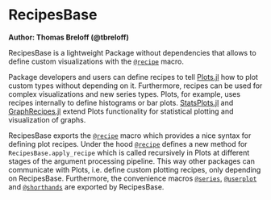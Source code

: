 # RecipesBase

**Author: Thomas Breloff (@tbreloff)**

RecipesBase is a lightweight Package without dependencies that allows to define custom visualizations with the [`@recipe`](@ref) macro.

Package developers and users can define recipes to tell [Plots.jl](https://github.com/JuliaPlots/Plots.jl) how to plot custom types without depending on it.
Furthermore, recipes can be used for complex visualizations and new series types.
Plots, for example, uses recipes internally to define histograms or bar plots.
[StatsPlots.jl](https://github.com/JuliaPlots/Plots.jl/tree/v2/StatsPlots) and [GraphRecipes.jl](https://github.com/JuliaPlots/Plots.jl/tree/v2/GraphRecipes) extend Plots functionality for statistical plotting and visualization of graphs.

RecipesBase exports the [`@recipe`](@ref) macro which provides a nice syntax for defining plot recipes.
Under the hood [`@recipe`](@ref) defines a new method for `RecipesBase.apply_recipe` which is called recursively in Plots at different stages of the argument processing pipeline.
This way other packages can communicate with Plots, i.e. define custom plotting recipes, only depending on RecipesBase.
Furthermore, the convenience macros [`@series`](@ref), [`@userplot`](@ref) and [`@shorthands`](@ref) are exported by RecipesBase.
